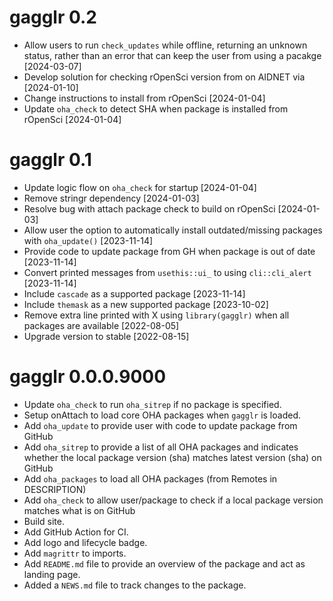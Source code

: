 # gagglr 0.2
* Allow users to run `check_updates` while offline, returning an unknown status, rather than an error that can keep the user from using a pacakge [2024-03-07]
* Develop solution for checking rOpenSci version from on AIDNET via [2024-01-10]
* Change instructions to install from rOpenSci [2024-01-04]
* Update `oha_check` to detect SHA when package is installed from rOpenSci [2024-01-04]

# gagglr 0.1
* Update logic flow on `oha_check` for startup [2024-01-04]
* Remove stringr dependency [2024-01-03]
* Resolve bug with attach package check to build on rOpenSci [2024-01-03]
* Allow user the option to automatically install outdated/missing packages with `oha_update()` [2023-11-14]
* Provide code to update package from GH when package is out of date [2023-11-14]
* Convert printed messages from `usethis::ui_` to using `cli::cli_alert` [2023-11-14]
* Include `cascade` as a supported package [2023-11-14]
* Include `themask` as a new supported package [2023-10-02]
* Remove extra line printed with X using `library(gagglr)` when all packages are available [2022-08-05]
* Upgrade version to stable [2022-08-15]

# gagglr 0.0.0.9000
* Update `oha_check` to run `oha_sitrep` if no package is specified.
* Setup onAttach to load core OHA packages when `gagglr` is loaded.
* Add `oha_update` to provide user with code to update package from GitHub
* Add `oha_sitrep` to provide a list of all OHA packages and indicates whether
 the local package version (sha) matches latest version (sha) on GitHub
* Add `oha_packages` to load all OHA packages (from Remotes in DESCRIPTION)
* Add `oha_check` to allow user/package to check if a local package version 
 matches what is on GitHub
* Build site.
* Add GitHub Action for CI.
* Add logo and lifecycle badge.
* Add `magrittr` to imports.
* Add `README.md` file to provide an overview of the package and act as landing page.
* Added a `NEWS.md` file to track changes to the package.
